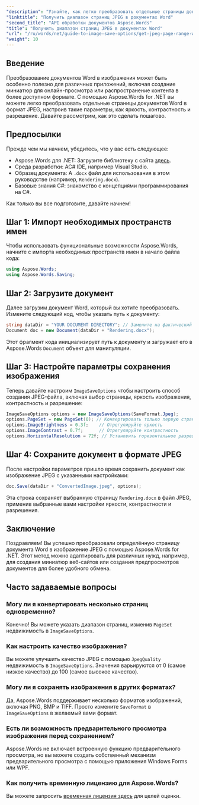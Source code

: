 ```yaml
---
"description": "Узнайте, как легко преобразовать отдельные страницы документов Word в изображения JPEG с помощью Aspose.Words для .NET. Это подробное руководство охватывает все этапы&#58; от загрузки документа и настройки параметров изображения до сохранения в формате JPEG."
"linktitle": "Получить диапазон страниц JPEG в документах Word"
"second_title": "API обработки документов Aspose.Words"
"title": "Получить диапазон страниц JPEG в документах Word"
"url": "/ru/words/net/guide-to-image-save-options/get-jpeg-page-range-word-document/"
"weight": 10
---
```


## Введение

Преобразование документов Word в изображения может быть особенно полезно для различных приложений, включая создание миниатюр для онлайн-просмотра или распространение контента в более доступном формате. С помощью Aspose.Words for .NET вы можете легко преобразовать отдельные страницы документов Word в формат JPEG, настроив такие параметры, как яркость, контрастность и разрешение. Давайте рассмотрим, как это сделать пошагово.

## Предпосылки

Прежде чем мы начнем, убедитесь, что у вас есть следующее:

- Aspose.Words для .NET: Загрузите библиотеку с сайта [здесь](https://releases.aspose.com/words/net/).
- Среда разработки: AC# IDE, например Visual Studio.
- Образец документа: A `.docx` файл для использования в этом руководстве (например, `Rendering.docx`).
- Базовые знания C#: знакомство с концепциями программирования на C#.

Как только вы все подготовите, давайте начнем!

## Шаг 1: Импорт необходимых пространств имен

Чтобы использовать функциональные возможности Aspose.Words, начните с импорта необходимых пространств имен в начало файла кода:

```csharp
using Aspose.Words;
using Aspose.Words.Saving;
```

## Шаг 2: Загрузите документ

Далее загрузим документ Word, который вы хотите преобразовать. Измените следующий код, чтобы указать путь к документу:

```csharp
string dataDir = "YOUR DOCUMENT DIRECTORY"; // Замените на фактический путь к каталогу.
Document doc = new Document(dataDir + "Rendering.docx");
```

Этот фрагмент кода инициализирует путь к документу и загружает его в Aspose.Words `Document` объект для манипуляции.

## Шаг 3: Настройте параметры сохранения изображения

Теперь давайте настроим `ImageSaveOptions` чтобы настроить способ создания JPEG-файла, включая выбор страницы, яркость изображения, контрастность и разрешение:

```csharp
ImageSaveOptions options = new ImageSaveOptions(SaveFormat.Jpeg);
options.PageSet = new PageSet(0); // Конвертировать только первую страницу
options.ImageBrightness = 0.3f;    // Отрегулируйте яркость
options.ImageContrast = 0.7f;      // Отрегулируйте контрастность
options.HorizontalResolution = 72f; // Установить горизонтальное разрешение
```

## Шаг 4: Сохраните документ в формате JPEG

После настройки параметров пришло время сохранить документ как изображение JPEG с указанными настройками:

```csharp
doc.Save(dataDir + "ConvertedImage.jpeg", options);
```

Эта строка сохраняет выбранную страницу `Rendering.docx` в файл JPEG, применив выбранные вами настройки яркости, контрастности и разрешения.

## Заключение

Поздравляем! Вы успешно преобразовали определённую страницу документа Word в изображение JPEG с помощью Aspose.Words for .NET. Этот метод можно адаптировать для различных нужд, например, для создания миниатюр веб-сайтов или создания предпросмотров документов для более удобного обмена.

## Часто задаваемые вопросы

### Могу ли я конвертировать несколько страниц одновременно?  
Конечно! Вы можете указать диапазон страниц, изменив `PageSet` недвижимость в `ImageSaveOptions`.

### Как настроить качество изображения?  
Вы можете улучшить качество JPEG с помощью `JpegQuality` недвижимость в `ImageSaveOptions`. Значения варьируются от 0 (самое низкое качество) до 100 (самое высокое качество).

### Могу ли я сохранять изображения в других форматах?  
Да, Aspose.Words поддерживает несколько форматов изображений, включая PNG, BMP и TIFF. Просто измените `SaveFormat` в `ImageSaveOptions` в желаемый вами формат.

### Есть ли возможность предварительного просмотра изображения перед сохранением?  
Aspose.Words не включает встроенную функцию предварительного просмотра, но вы можете создать собственный механизм предварительного просмотра с помощью приложения Windows Forms или WPF.

### Как получить временную лицензию для Aspose.Words?  
Вы можете запросить [временная лицензия здесь](https://purchase.aspose.com/temporary-license/) для целей оценки.